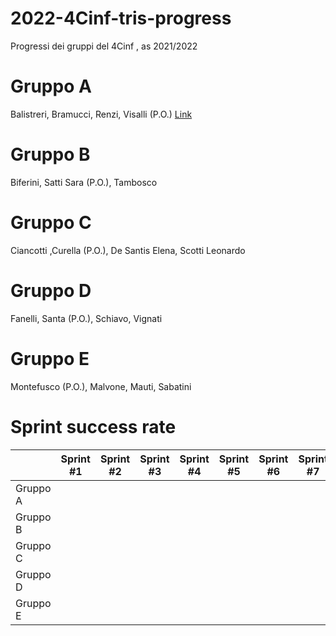 # 2022-4Cinf-tris-progress
Progressi dei gruppi del 4Cinf , as 2021/2022

# Gruppo A
Balistreri, Bramucci, Renzi, Visalli (P.O.)
[Link](https://github.com/Manel2638/TicTacToe)

# Gruppo B
Biferini, Satti Sara (P.O.), Tambosco

# Gruppo C
Ciancotti ,Curella (P.O.), De Santis Elena, Scotti Leonardo

# Gruppo D
Fanelli, Santa (P.O.), Schiavo, Vignati

# Gruppo E
Montefusco (P.O.), Malvone, Mauti, Sabatini

# Sprint success rate


|  | Sprint #1  | Sprint #2 | Sprint #3 | Sprint #4 | Sprint #5 |Sprint #6 |Sprint #7 |
|--|--|--|--|--|--|--|--|
|Gruppo A||||||||
|Gruppo B||||||||
|Gruppo C||||||||
|Gruppo D||||||||
|Gruppo E||||||||
